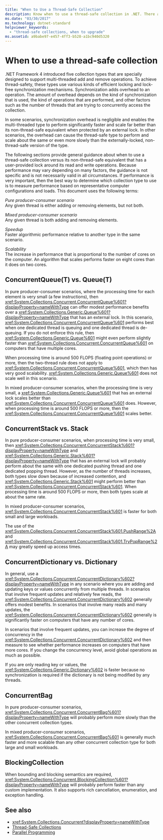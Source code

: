 ```yaml
---
title: "When to Use a Thread-Safe Collection"
description: Know when to use a thread-safe collection in .NET. There are 5 collection types that are specially designed to support multithreaded add & remove operations.
ms.date: "03/30/2017"
ms.technology: dotnet-standard
helpviewer_keywords: 
  - "thread-safe collections, when to upgrade"
ms.assetid: a9babe97-e457-4ff3-b528-a1bc940d5320
---
```

# When to use a thread-safe collection

.NET Framework 4 introduced five collection types that are specially designed to support multi-threaded add and remove operations. To achieve thread-safety, these types use various kinds of efficient locking and lock-free synchronization mechanisms. Synchronization adds overhead to an operation. The amount of overhead depends on the kind of synchronization that is used, the kind of operations that are performed, and other factors such as the number of threads that are trying to concurrently access the collection.  
  
 In some scenarios, synchronization overhead is negligible and enables the multi-threaded type to perform significantly faster and scale far better than its non-thread-safe equivalent when protected by an external lock. In other scenarios, the overhead can cause the thread-safe type to perform and scale about the same or even more slowly than the externally-locked, non-thread-safe version of the type.  
  
 The following sections provide general guidance about when to use a thread-safe collection versus its non-thread-safe equivalent that has a user-provided lock around its read and write operations. Because performance may vary depending on many factors, the guidance is not specific and is not necessarily valid in all circumstances. If performance is very important, then the best way to determine which collection type to use is to measure performance based on representative computer configurations and loads. This document uses the following terms:  
  
 *Pure producer-consumer scenario*\
 Any given thread is either adding or removing elements, but not both.  
  
 *Mixed producer-consumer scenario*\
 Any given thread is both adding and removing elements.  
  
 *Speedup*\
 Faster algorithmic performance relative to another type in the same scenario.  
  
 *Scalability*\
 The increase in performance that is proportional to the number of cores on the computer. An algorithm that scales performs faster on eight cores than it does on two cores.  
  
## ConcurrentQueue(T) vs. Queue(T)  
 In pure producer-consumer scenarios, where the processing time for each element is very small (a few instructions), then <xref:System.Collections.Concurrent.ConcurrentQueue%601?displayProperty=nameWithType> can offer modest performance benefits over a <xref:System.Collections.Generic.Queue%601?displayProperty=nameWithType> that has an external lock. In this scenario, <xref:System.Collections.Concurrent.ConcurrentQueue%601> performs best when one dedicated thread is queuing and one dedicated thread is de-queuing. If you do not enforce this rule, then <xref:System.Collections.Generic.Queue%601> might even perform slightly faster than <xref:System.Collections.Concurrent.ConcurrentQueue%601> on computers that have multiple cores.  
  
 When processing time is around 500 FLOPS (floating point operations) or more, then the two-thread rule does not apply to <xref:System.Collections.Concurrent.ConcurrentQueue%601>, which then has very good scalability. <xref:System.Collections.Generic.Queue%601> does not scale well in this scenario.  
  
 In mixed producer-consumer scenarios, when the processing time is very small, a <xref:System.Collections.Generic.Queue%601> that has an external lock scales better than <xref:System.Collections.Concurrent.ConcurrentQueue%601> does. However, when processing time is around 500 FLOPS or more, then the <xref:System.Collections.Concurrent.ConcurrentQueue%601> scales better.  
  
## ConcurrentStack vs. Stack  
 In pure producer-consumer scenarios, when processing time is very small, then <xref:System.Collections.Concurrent.ConcurrentStack%601?displayProperty=nameWithType> and <xref:System.Collections.Generic.Stack%601?displayProperty=nameWithType> that has an external lock will probably perform about the same with one dedicated pushing thread and one dedicated popping thread. However, as the number of threads increases, both types slow down because of increased contention, and <xref:System.Collections.Generic.Stack%601> might perform better than <xref:System.Collections.Concurrent.ConcurrentStack%601>. When processing time is around 500 FLOPS or more, then both types scale at about the same rate.  
  
 In mixed producer-consumer scenarios, <xref:System.Collections.Concurrent.ConcurrentStack%601> is faster for both small and large workloads.  
  
 The use of the <xref:System.Collections.Concurrent.ConcurrentStack%601.PushRange%2A> and <xref:System.Collections.Concurrent.ConcurrentStack%601.TryPopRange%2A> may greatly speed up access times.  
  
## ConcurrentDictionary vs. Dictionary  
 In general, use a <xref:System.Collections.Concurrent.ConcurrentDictionary%602?displayProperty=nameWithType> in any scenario where you are adding and updating keys or values concurrently from multiple threads. In scenarios that involve frequent updates and relatively few reads, the <xref:System.Collections.Concurrent.ConcurrentDictionary%602> generally offers modest benefits. In scenarios that involve many reads and many updates, the <xref:System.Collections.Concurrent.ConcurrentDictionary%602> generally is significantly faster on computers that have any number of cores.  
  
 In scenarios that involve frequent updates, you can increase the degree of concurrency in the <xref:System.Collections.Concurrent.ConcurrentDictionary%602> and then measure to see whether performance increases on computers that have more cores. If you change the concurrency level, avoid global operations as much as possible.  
  
 If you are only reading key or values, the <xref:System.Collections.Generic.Dictionary%602> is faster because no synchronization is required if the dictionary is not being modified by any threads.  
  
## ConcurrentBag  
 In pure producer-consumer scenarios, <xref:System.Collections.Concurrent.ConcurrentBag%601?displayProperty=nameWithType> will probably perform more slowly than the other concurrent collection types.  
  
 In mixed producer-consumer scenarios, <xref:System.Collections.Concurrent.ConcurrentBag%601> is generally much faster and more scalable than any other concurrent collection type for both large and small workloads.  
  
## BlockingCollection  
 When bounding and blocking semantics are required, <xref:System.Collections.Concurrent.BlockingCollection%601?displayProperty=nameWithType> will probably perform faster than any custom implementation. It also supports rich cancellation, enumeration, and exception handling.  
  
## See also

- <xref:System.Collections.Concurrent?displayProperty=nameWithType>
- [Thread-Safe Collections](index.md)
- [Parallel Programming](../../parallel-programming/index.md)
